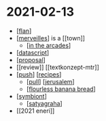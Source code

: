 # 2021-02-13

- [[flan]]
- [[merveilles]] is a [[town]]
  - [[in the arcades]]
- [[datascript]]
- [[proposal]]
- [[review]] [[textkonzept-mtr]]
- [[push]] [[recipes]]
  - [[pull]] [[jerusalem]]
  - [[flourless banana bread]]
- [[symbiont]]
  - [[satyagraha]]
- [[2021 eneri]]

[//begin]: # "Autogenerated link references for markdown compatibility"
[flan]: ../flan "Flan"
[merveilles]: ../merveilles "Merveilles"
[in the arcades]: ../in-the-arcades "In the Arcades"
[datascript]: ../datascript "Datascript"
[proposal]: ../proposal "Proposal"
[push]: ../push "Push"
[recipes]: ../recipes "Recipes"
[pull]: ../pull "Pull"
[jerusalem]: ../jerusalem "Jerusalem"
[flourless banana bread]: ../flourless-banana-bread "Flourless Banana Bread"
[symbiont]: ../symbiont "Symbiont"
[satyagraha]: ../satyagraha "Satyagraha"
[//end]: # "Autogenerated link references"